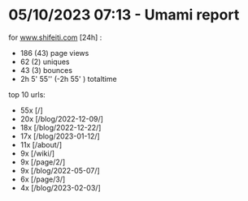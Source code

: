 # 05/10/2023 07:13 - Umami report
for www.shifeiti.com [24h] :

 - 186 (43) page views
 - 62 (2) uniques
 - 43 (3) bounces
 - 2h 5' 55'' (-2h 55' ) totaltime


top 10 urls:
 - 55x [/]
 - 20x [/blog/2022-12-09/]
 - 18x [/blog/2022-12-22/]
 - 17x [/blog/2023-01-12/]
 - 11x [/about/]
 - 9x [/wiki/]
 - 9x [/page/2/]
 - 9x [/blog/2022-05-07/]
 - 6x [/page/3/]
 - 4x [/blog/2023-02-03/]


